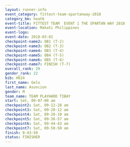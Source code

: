 ```yaml
---
layout: runner-info 
event_category: fittest-team-spartanway-2018 
category_km: heat6 
event-title: FITTEST TEAM  EVENT 1 THE SPARTAN WAY 2018 
event-location: Makati Philippines 
event-logo: 
event-date: 2018-03-01 
checkpoint-name2: OB1 (T-2) 
checkpoint-name3: OB2 (T-3) 
checkpoint-name4: OB3 (T-4) 
checkpoint-name5: OB4 (T-5) 
checkpoint-name6: OB5 (T-6) 
checkpoint-name7: FINISH (T-7) 
overall_rank: 29
gender_rank: 22
bib: H624
first_name: Gelo
last_name: Asuncion
gender: M
team_name: TEAM PLAYHARD TIBAY
start: Sat, 09-07-00 am
checkpoint2: Sat, 09-12-28 am
checkpoint3: Sat, 09-20-12 am
checkpoint4: Sat, 09-28-10 am
checkpoint5: Sat, 09-36-57 am
checkpoint6: Sat, 09-44-43 am
checkpoint7: Sat, 09-50-50 am
finish: 0-43-50
status: FINISHER
---
```


